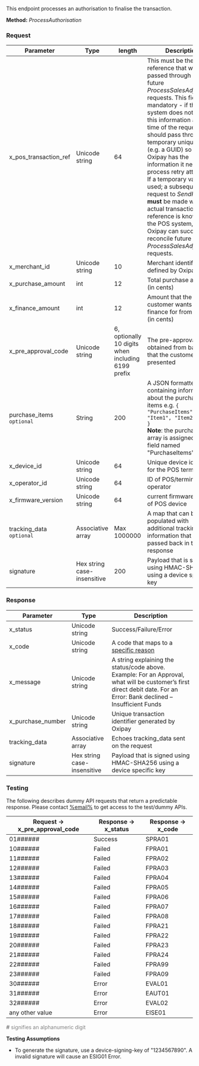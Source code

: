 This endpoint processes an authorisation to finalise the transaction.

**Method:** *ProcessAuthorisation*

<h3>Request</h3>

Parameter | Type | length | Description
----------|------|--------|------------
x_pos_transaction_ref | Unicode string | 64 | This must be the same reference that would get passed through on future *ProcessSalesAdjustment* requests. This field is mandatory - if the POS system does not have this information at the time of the request, it should pass through a temporary unique value (e.g. a GUID) so that Oxipay has the information it needs to process retry attempts. If a temporary value *is* used; a subsequent request to *SendReceipt* **must** be made when the actual transaction reference is known by the POS system, so that Oxipay can successfully reconcile future *ProcessSalesAdjustment* requests.
x_merchant_id | Unicode string | 10 | Merchant identifier as defined by Oxipay
x_purchase_amount | int | 12 | Total purchase amount (in cents)
x_finance_amount | int | 12 | Amount that the customer wants the finance for from Oxipay (in cents)
x_pre_approval_code | Unicode string | 6, optionally 10 digits when including 6199 prefix | The pre-approval code obtained from barcode that the customer is presented
purchase_items <code class="optional">optional</code> | String | 200 | A JSON formatted string containing information about the purchase items e.g. <code>{ "PurchaseItems": [ "Item1", "Item2" ] }</code><br/>**Note**: the purchase item array is assigned to a field named "PurchaseItems".
x_device_id | Unicode string | 64 | Unique device identifier for the POS terminal
x_operator_id | Unicode string | 64 | ID of POS/terminal operator
x_firmware_version | Unicode string | 64 | current firmware version of POS device
tracking_data <code class="optional">optional</code> | Associative array | Max 1000000 | A map that can be populated with additional tracking/state information that will get passed back in the response
signature | Hex string case-insensitive | 200 | Payload that is signed using HMAC-SHA256 using a device specific key

<h3>Response</h3>

Parameter | Type | Description
-----------|------|-------------
x_status | Unicode string | Success/Failure/Error
x_code | Unicode string | A code that maps to a <a href="/api_information/status_codes/">specific reason</a>
x_message | Unicode string | A string explaining the status/code above. Example: For an Approval, what will be customer’s first direct debit date. For an Error: Bank declined – Insufficient Funds
x_purchase_number | Unicode string | Unique transaction identifier generated by Oxipay
tracking_data | Associative array | Echoes tracking_data sent on the request
signature | Hex string case-insensitive | Payload that is signed using HMAC-SHA256 using a device specific key

<h3>Testing</h3>

The following describes dummy API requests that return a predictable response. Please contact <a href="mailto:%email%">%email%</a> to get access to the test/dummy APIs.

Request -> x_pre_approval_code | Response -> x_status | Response -> x_code
-----------|-----------|-----------
01###### | Success | SPRA01
10###### | Failed | FPRA01
11###### | Failed | FPRA02
12###### | Failed | FPRA03
13###### | Failed | FPRA04
14###### | Failed | FPRA05
15###### | Failed | FPRA06
16###### | Failed | FPRA07
17###### | Failed | FPRA08
18###### | Failed | FPRA21
19###### | Failed | FPRA22
20###### | Failed | FPRA23
21###### | Failed | FPRA24
22###### | Failed | FPRA99
23###### | Failed | FPRA09
30###### | Error | EVAL01
31###### | Error | EAUT01
32###### | Error | EVAL02
any other value | Error | EISE01

<span style="color:grey;"><b>#</b> signifies an alphanumeric digit</span>

**Testing Assumptions**

* To generate the signature, use a device-signing-key of "1234567890". A invalid signature will cause an ESIG01 Error.
